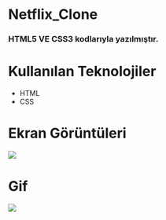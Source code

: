 # Netflix_Clone

<h3>HTML5 VE CSS3 kodlarıyla yazılmıştır. </h3>

# Kullanılan Teknolojiler
- HTML
- CSS

# Ekran Görüntüleri
![](imgages/netflix.png)

# Gif
![](images/netflix.gif)

